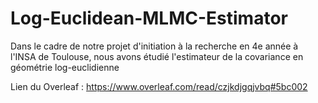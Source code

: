 # Log-Euclidean-MLMC-Estimator
Dans le cadre de notre projet d'initiation à la recherche en 4e année à l'INSA de Toulouse, nous avons étudié l'estimateur de la covariance en géométrie log-euclidienne

Lien du Overleaf : https://www.overleaf.com/read/czjkdjgqjvbq#5bc002
